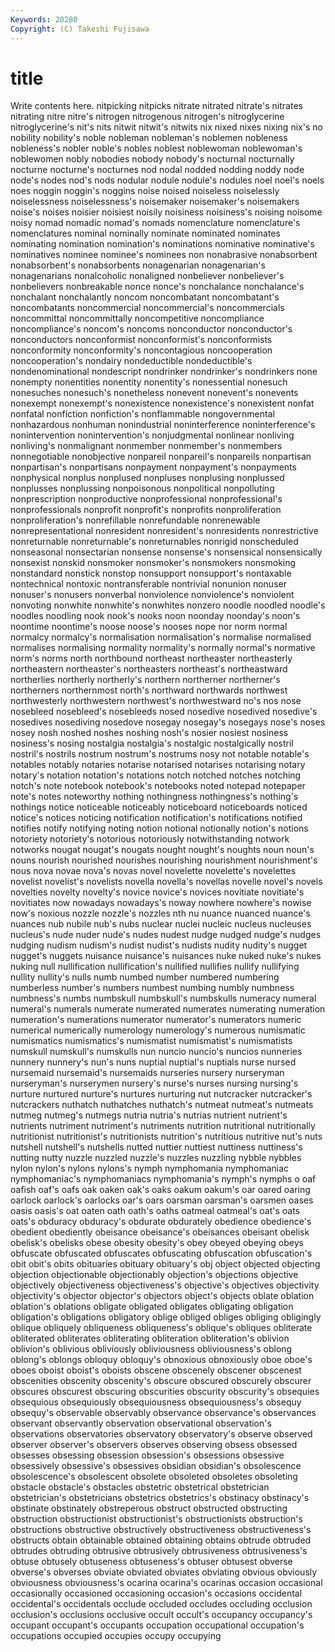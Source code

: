 ```yaml
---
Keywords: 20280 
Copyright: (C) Takeshi Fujisawa
---
```


# title

Write contents here.
 nitpicking nitpicks nitrate nitrated nitrate's nitrates
nitrating nitre nitre's nitrogen nitrogenous nitrogen's nitroglycerine nitroglycerine's nit's nits
nitwit nitwit's nitwits nix nixed nixes nixing nix's no nobility
nobility's noble nobleman nobleman's noblemen nobleness nobleness's nobler noble's nobles
noblest noblewoman noblewoman's noblewomen nobly nobodies nobody nobody's nocturnal nocturnally
nocturne nocturne's nocturnes nod nodal nodded nodding noddy node node's
nodes nod's nods nodular nodule nodule's nodules noel noel's noels
noes noggin noggin's noggins noise noised noiseless noiselessly noiselessness noiselessness's
noisemaker noisemaker's noisemakers noise's noises noisier noisiest noisily noisiness noisiness's
noising noisome noisy nomad nomadic nomad's nomads nomenclature nomenclature's nomenclatures
nominal nominally nominate nominated nominates nominating nomination nomination's nominations nominative
nominative's nominatives nominee nominee's nominees non nonabrasive nonabsorbent nonabsorbent's nonabsorbents
nonagenarian nonagenarian's nonagenarians nonalcoholic nonaligned nonbeliever nonbeliever's nonbelievers nonbreakable nonce
nonce's nonchalance nonchalance's nonchalant nonchalantly noncom noncombatant noncombatant's noncombatants noncommercial
noncommercial's noncommercials noncommittal noncommittally noncompetitive noncompliance noncompliance's noncom's noncoms nonconductor
nonconductor's nonconductors nonconformist nonconformist's nonconformists nonconformity nonconformity's noncontagious noncooperation noncooperation's
nondairy nondeductible nondeductible's nondenominational nondescript nondrinker nondrinker's nondrinkers none nonempty
nonentities nonentity nonentity's nonessential nonesuch nonesuches nonesuch's nonetheless nonevent nonevent's
nonevents nonexempt nonexempt's nonexistence nonexistence's nonexistent nonfat nonfatal nonfiction nonfiction's
nonflammable nongovernmental nonhazardous nonhuman nonindustrial noninterference noninterference's nonintervention nonintervention's nonjudgmental
nonlinear nonliving nonliving's nonmalignant nonmember nonmember's nonmembers nonnegotiable nonobjective nonpareil
nonpareil's nonpareils nonpartisan nonpartisan's nonpartisans nonpayment nonpayment's nonpayments nonphysical nonplus
nonplused nonpluses nonplusing nonplussed nonplusses nonplussing nonpoisonous nonpolitical nonpolluting nonprescription
nonproductive nonprofessional nonprofessional's nonprofessionals nonprofit nonprofit's nonprofits nonproliferation nonproliferation's nonrefillable
nonrefundable nonrenewable nonrepresentational nonresident nonresident's nonresidents nonrestrictive nonreturnable nonreturnable's nonreturnables
nonrigid nonscheduled nonseasonal nonsectarian nonsense nonsense's nonsensical nonsensically nonsexist nonskid
nonsmoker nonsmoker's nonsmokers nonsmoking nonstandard nonstick nonstop nonsupport nonsupport's nontaxable
nontechnical nontoxic nontransferable nontrivial nonunion nonuser nonuser's nonusers nonverbal nonviolence
nonviolence's nonviolent nonvoting nonwhite nonwhite's nonwhites nonzero noodle noodled noodle's
noodles noodling nook nook's nooks noon noonday noonday's noon's noontime
noontime's noose noose's nooses nope nor norm normal normalcy normalcy's
normalisation normalisation's normalise normalised normalises normalising normality normality's normally normal's
normative norm's norms north northbound northeast northeaster northeasterly northeastern northeaster's
northeasters northeast's northeastward northerlies northerly northerly's northern northerner northerner's northerners
northernmost north's northward northwards northwest northwesterly northwestern northwest's northwestward no's
nos nose nosebleed nosebleed's nosebleeds nosed nosedive nosedived nosedive's nosedives
nosediving nosedove nosegay nosegay's nosegays nose's noses nosey nosh noshed
noshes noshing nosh's nosier nosiest nosiness nosiness's nosing nostalgia nostalgia's
nostalgic nostalgically nostril nostril's nostrils nostrum nostrum's nostrums nosy not
notable notable's notables notably notaries notarise notarised notarises notarising notary
notary's notation notation's notations notch notched notches notching notch's note
notebook notebook's notebooks noted notepad notepaper note's notes noteworthy nothing
nothingness nothingness's nothing's nothings notice noticeable noticeably noticeboard noticeboards noticed
notice's notices noticing notification notification's notifications notified notifies notify notifying
noting notion notional notionally notion's notions notoriety notoriety's notorious notoriously
notwithstanding notwork notworks nougat nougat's nougats nought nought's noughts noun
noun's nouns nourish nourished nourishes nourishing nourishment nourishment's nous nova
novae nova's novas novel novelette novelette's novelettes novelist novelist's novelists
novella novella's novellas novelle novel's novels novelties novelty novelty's novice
novice's novices novitiate novitiate's novitiates now nowadays nowadays's noway nowhere
nowhere's nowise now's noxious nozzle nozzle's nozzles nth nu nuance
nuanced nuance's nuances nub nubile nub's nubs nuclear nuclei nucleic
nucleus nucleuses nucleus's nude nuder nude's nudes nudest nudge nudged
nudge's nudges nudging nudism nudism's nudist nudist's nudists nudity nudity's
nugget nugget's nuggets nuisance nuisance's nuisances nuke nuked nuke's nukes
nuking null nullification nullification's nullified nullifies nullify nullifying nullity nullity's
nulls numb numbed number numbered numbering numberless number's numbers numbest
numbing numbly numbness numbness's numbs numbskull numbskull's numbskulls numeracy numeral
numeral's numerals numerate numerated numerates numerating numeration numeration's numerations numerator
numerator's numerators numeric numerical numerically numerology numerology's numerous numismatic numismatics
numismatics's numismatist numismatist's numismatists numskull numskull's numskulls nun nuncio nuncio's
nuncios nunneries nunnery nunnery's nun's nuns nuptial nuptial's nuptials nurse
nursed nursemaid nursemaid's nursemaids nurseries nursery nurseryman nurseryman's nurserymen nursery's
nurse's nurses nursing nursing's nurture nurtured nurture's nurtures nurturing nut
nutcracker nutcracker's nutcrackers nuthatch nuthatches nuthatch's nutmeat nutmeat's nutmeats nutmeg
nutmeg's nutmegs nutria nutria's nutrias nutrient nutrient's nutrients nutriment nutriment's
nutriments nutrition nutritional nutritionally nutritionist nutritionist's nutritionists nutrition's nutritious nutritive
nut's nuts nutshell nutshell's nutshells nutted nuttier nuttiest nuttiness nuttiness's
nutting nutty nuzzle nuzzled nuzzle's nuzzles nuzzling nybble nybbles nylon
nylon's nylons nylons's nymph nymphomania nymphomaniac nymphomaniac's nymphomaniacs nymphomania's nymph's
nymphs o oaf oafish oaf's oafs oak oaken oak's oaks
oakum oakum's oar oared oaring oarlock oarlock's oarlocks oar's oars
oarsman oarsman's oarsmen oases oasis oasis's oat oaten oath oath's
oaths oatmeal oatmeal's oat's oats oats's obduracy obduracy's obdurate obdurately
obedience obedience's obedient obediently obeisance obeisance's obeisances obeisant obelisk obelisk's
obelisks obese obesity obesity's obey obeyed obeying obeys obfuscate obfuscated
obfuscates obfuscating obfuscation obfuscation's obit obit's obits obituaries obituary obituary's
obj object objected objecting objection objectionable objectionably objection's objections objective
objectively objectiveness objectiveness's objective's objectives objectivity objectivity's objector objector's objectors
object's objects oblate oblation oblation's oblations obligate obligated obligates obligating
obligation obligation's obligations obligatory oblige obliged obliges obliging obligingly oblique
obliquely obliqueness obliqueness's oblique's obliques obliterate obliterated obliterates obliterating obliteration
obliteration's oblivion oblivion's oblivious obliviously obliviousness obliviousness's oblong oblong's oblongs
obloquy obloquy's obnoxious obnoxiously oboe oboe's oboes oboist oboist's oboists
obscene obscenely obscener obscenest obscenities obscenity obscenity's obscure obscured obscurely
obscurer obscures obscurest obscuring obscurities obscurity obscurity's obsequies obsequious obsequiously
obsequiousness obsequiousness's obsequy obsequy's observable observably observance observance's observances observant
observantly observation observational observation's observations observatories observatory observatory's observe observed
observer observer's observers observes observing obsess obsessed obsesses obsessing obsession
obsession's obsessions obsessive obsessively obsessive's obsessives obsidian obsidian's obsolescence obsolescence's
obsolescent obsolete obsoleted obsoletes obsoleting obstacle obstacle's obstacles obstetric obstetrical
obstetrician obstetrician's obstetricians obstetrics obstetrics's obstinacy obstinacy's obstinate obstinately obstreperous
obstruct obstructed obstructing obstruction obstructionist obstructionist's obstructionists obstruction's obstructions obstructive
obstructively obstructiveness obstructiveness's obstructs obtain obtainable obtained obtaining obtains obtrude
obtruded obtrudes obtruding obtrusive obtrusively obtrusiveness obtrusiveness's obtuse obtusely obtuseness
obtuseness's obtuser obtusest obverse obverse's obverses obviate obviated obviates obviating
obvious obviously obviousness obviousness's ocarina ocarina's ocarinas occasion occasional occasionally
occasioned occasioning occasion's occasions occidental occidental's occidentals occlude occluded occludes
occluding occlusion occlusion's occlusions occlusive occult occult's occupancy occupancy's occupant
occupant's occupants occupation occupational occupation's occupations occupied occupies occupy occupying
